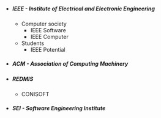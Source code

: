 - ##### IEEE - Institute of Electrical and Electronic Engineering
	- Computer society
		- IEEE Software
		- IEEE Computer
	- Students
		- IEEE Potential
- ##### ACM - Association of Computing Machinery
- ##### REDMIS
	- CONISOFT
- ##### SEI - Software Engineering Institute


